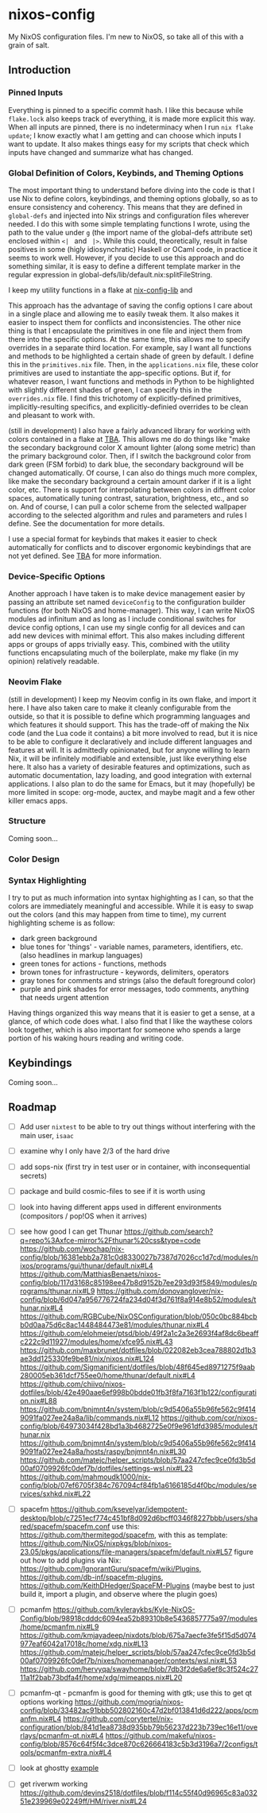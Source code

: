 # nixos-config

My NixOS configuration files. I'm new to NixOS, so take all of this with a grain of salt.

## Introduction

### Pinned Inputs

Everything is pinned to a specific commit hash. I like this because while `flake.lock` also keeps track of everything,
it is made more explicit this way. When all inputs are pinned, there is no indeterminacy when I run `nix flake update`; 
I know exactly what I am getting and can choose which inputs I want to update. It also makes things easy for my scripts 
that check which inputs have changed and summarize what has changed. 

### Global Definition of Colors, Keybinds, and Theming Options

The most important thing to understand before diving into the code is that I use Nix to define colors, keybindings, and
theming options globally, so as to ensure consistency and coherency. This means that they are defined in `global-defs` 
and injected into Nix strings and configuration files wherever needed. I do this with some simple templating functions 
I wrote, using the path to the value under `g` (the import name of the global-defs attribute set) enclosed within 
`<| ` and ` |>`. While this could, theoretically, result in false positives in some (higly idiosynchratic) Haskell or OCaml code,
in practice it seems to work well. However, if you decide to use this approach and do something similar, it is easy to 
define a different template marker in the regular expression in global-defs/lib/default.nix:splitFileString.

I keep my utility functions in a flake at [nix-config-lib]() and

This approach has the advantage of saving the config options I care about in a single place and allowing me to easily tweak them.
It also makes it easier to inspect them for conflicts and inconsistencies. The other nice thing is that I encapsulate the primitives
in one file and inject them from there into the specific options. At the same time, this allows me to specify overrides in a separate 
third location. For example, say I want all functions and methods to be highlighted a certain shade of green by default. I define this in 
the `primitives.nix` file. Then, in the `applications.nix` file, these color primitives are used to instantiate the app-specific options.
But if, for whatever reason, I want functions and methods in Python to be highlighted with slightly different shades of green, I can 
specify this in the `overrides.nix` file. I find this trichotomy of explicitly-defined primitives, implicitly-resulting specifics, and 
explicitly-definied overrides to be clean and pleasant to work with.

(still in development) I also have a fairly advanced library for working with colors contained in a flake at [TBA](). This allows me do do things like "make the secondary
background color X amount lighter (along some metric) than the primary background color. Then, if I switch the background color from dark green 
(FSM forbid) to dark blue, the secondary background will be changed automatically. Of course, I can also do things much more complex, like 
make the secondary background a certain amount darker if it is a light color, etc. There is support for interpolating between colors in diffrent 
color spaces, automatically tuning contrast, saturation, brightness, etc., and so on. And of course, I can pull a color scheme from the selected wallpaper
according to the selected algorithm and rules and parameters and rules I define. See the documentation for more details.

I use a special format for keybinds that makes it easier to check automatically for conflicts and to discover ergonomic keybindings that are not yet defined.
See [TBA]() for more information.

### Device-Specific Options

Another approach I have taken is to make device management easier by passing an attribute set named `deviceConfig` to the configuration 
builder functions (for both NixOS and home-manager). This way, I can write NixOS modules ad infinitum and as long as I include conditional 
switches for device config options, I can use my single config for all devices and can add new devices with minimal effort. This also 
makes including different apps or groups of apps trivially easy. This, combined with the utility functions encapsulating much of the boilerplate, 
make my flake (in my opinion) relatively readable.

### Neovim Flake

(still in development) I keep my Neovim config in its own flake, and import it here. I have also taken care to make it cleanly configurable from
the outside, so that it is possible to define which programming languages and which features it should support. This has the trade-off of making the 
Nix code (and the Lua code it contains) a bit more involved to read, but it is nice to be able to configure it declaratively and include different languages and features
at will. It is admittedly opinionated, but for anyone willing to learn Nix, it will be infinitely modifiable and extensible, just like everything else here. It also 
has a variety of desirable features and optimizations, such as automatic documentation, lazy loading, and good integration with external applications.
I also plan to do the same for Emacs, but it may (hopefully) be more limited in scope: org-mode, auctex, and maybe magit and a few other killer emacs apps.

### Structure

Coming soon...

### Color Design

### Syntax Highlighting

I try to put as much information into syntax highighting as I can, so that the colors are immediately meaningful and accessible.
While it is easy to swap out the colors (and this may happen from time to time), my current highlighting scheme is as follow:
* dark green background
* blue tones for 'things' - variable names, parameters, identifiers, etc. (also headlines in markup languages)
* green tones for actions - functions, methods
* brown tones for infrastructure  - keywords, delimiters, operators
* gray tones for comments and strings (also the default foreground color)
* purple and pink shades for error messages, todo comments, anything that needs urgent attention

Having things organized this way means that it is easier to get a sense, at a glance, of which code does what. I also find that I like the waythese colors look together, which is also important for someone who spends a large portion of his waking hours reading and writing code.

## Keybindings

Coming soon...

## Roadmap

- [ ] Add user `nixtest` to be able to try out things without interfering with the main user, `isaac`
- [ ] examine why I only have 2/3 of the hard drive
- [ ] add sops-nix (first try in test user or in container, with inconsequential secrets)
- [ ] package and build cosmic-files to see if it is worth using
- [ ] look into having different apps used in different environments (compositors / pop!OS when it arrives)
- [ ] see how good I can get Thunar
      https://github.com/search?q=repo%3Axfce-mirror%2Fthunar%20css&type=code
      https://github.com/wochap/nix-config/blob/16381ebb2a781c0d8330027b7387d7026cc1d7cd/modules/nixos/programs/gui/thunar/default.nix#L4
      https://github.com/MatthiasBenaets/nixos-config/blob/117d3168c85198ee47b8d9152b7ee293d93f5849/modules/programs/thunar.nix#L9
      https://github.com/donovanglover/nix-config/blob/6d047a956776724fa234d04f3d761f8a914e8b52/modules/thunar.nix#L4
      https://github.com/RGBCube/NixOSConfiguration/blob/050c0bc884bcbb0d0aa75d6c8ac1448484473e81/modules/thunar.nix#L4
      https://github.com/elohmeier/ptsd/blob/49f2a1c2a3e2693f4af8dc6beaffc222c9d11927/modules/home/xfce95.nix#L43
      https://github.com/maxbrunet/dotfiles/blob/022082eb3cea788802d1b3ae3dd125330fe9be81/nix/nixos.nix#L124
      https://github.com/Sigmanificient/dotfiles/blob/48f645ed8971275f9aab280005eb361dcf755ee0/home/thunar/default.nix#L4
      https://github.com/chiivo/nixos-dotfiles/blob/42e490aae6ef998b0bdde01fb3f8fa7163f1b122/configuration.nix#L88 
      https://github.com/bnjmnt4n/system/blob/c9d5406a55b96fe562c9f4149091fa027ee24a8a/lib/commands.nix#L12
      https://github.com/cor/nixos-config/blob/64973034f428bd1a3b4682725e0f9e961dfd3985/modules/thunar.nix
      https://github.com/bnjmnt4n/system/blob/c9d5406a55b96fe562c9f4149091fa027ee24a8a/hosts/raspy/bnjmnt4n.nix#L30 
      https://github.com/matejc/helper_scripts/blob/57aa247cfec9ce0fd3b5d00af0709926fc0def7b/dotfiles/settings-wsl.nix#L23
      https://github.com/mahmoudk1000/nix-config/blob/07ef6705f384c767094cf84fb1a6166185d4f0bc/modules/services/sxhkd.nix#L22
- [ ] spacefm
      https://github.com/ksevelyar/idempotent-desktop/blob/c7251ecf774c451bf8d092d6bcff0346f8227bbb/users/shared/spacefm/spacefm.conf
      use this: https://github.com/thermitegod/spacefm, with this as template: https://github.com/NixOS/nixpkgs/blob/nixos-23.05/pkgs/applications/file-managers/spacefm/default.nix#L57
      figure out how to add plugins via Nix: https://github.com/IgnorantGuru/spacefm/wiki/Plugins, https://github.com/db-inf/spacefm-plugins, https://github.com/KeithDHedger/SpaceFM-Plugins (maybe best to just build it, import a plugin, and observe where the plugin goes)
- [ ] pcmanfm
      https://github.com/kyleraykbs/Kyle-NixOS-Config/blob/98918cdddc6094ea52b89310b8e5436857775a97/modules/home/pcmanfm.nix#L9
      https://github.com/kmjayadeep/nixdots/blob/675a7aecfe3fe5f15d5d074977eaf6042a17018c/home/xdg.nix#L13
      https://github.com/matejc/helper_scripts/blob/57aa247cfec9ce0fd3b5d00af0709926fc0def7b/nixes/homemanager/contexts/wsl.nix#L53
      https://github.com/hervyqa/swayhome/blob/7db3f2de6a6ef8c3f524c2711a1f2bab73bdfa4f/home/xdg/mimeapps.nix#L20
- [ ] pcmanfm-qt - pcmanfm is good for theming with gtk; use this to get qt options working
      https://github.com/mogria/nixos-config/blob/33482ac91bbb502802160c47d2bf013841d6d222/apps/pcmanfm.nix#L4
      https://github.com/corytertel/nix-configuration/blob/841d1ea8738d935bb79b56237d223b739ec16e11/overlays/pcmanfm-qt.nix#L4
      https://github.com/makefu/nixos-config/blob/8576c64f5f4c3dce870c626664183c5b3d3196a7/2configs/tools/pcmanfm-extra.nix#L4
- [ ] look at ghostty
      [example](https://github.com/cor/nixos-config/commit/64973034f428bd1a3b4682725e0f9e961dfd3985)
- [ ] get riverwm working
      https://github.com/devins2518/dotfiles/blob/f114c55f40d96965c83a03251e239969e02249ff/HM/river.nix#L24

